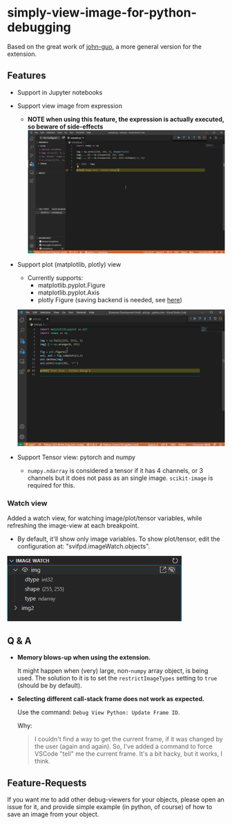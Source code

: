 # simply-view-image-for-python-debugging

Based on the great work of [john-guo](https://github.com/john-guo/simply-view-image-for-python-opencv-debugging), a more general version for the extension.

## Features

* Support in Jupyter notebooks
* Support view image from expression
  * **NOTE when using this feature, the expression is actually executed, so beware of side-effects**
  ![Expression View](expression-example.gif)
* Support plot (matplotlib, plotly) view
  * Currently supports:
    * matplotlib.pyplot.Figure
    * matplotlib.pyplot.Axis
    * plotly Figure (saving backend is needed, see [here](https://plotly.com/python/static-image-export))
  
  ![Plotting View](pyplot-example.gif)
* Support Tensor view: pytorch and numpy
  * `numpy.ndarray` is considered a tensor if it has 4 channels, or 3 channels but it does not pass as an single image. `scikit-image` is required for this.

### Watch view

Added a watch view, for watching image/plot/tensor variables, while refreshing the image-view at each breakpoint.

* By default, it'll show only image variables. To show plot/tensor, edit the configuration at: "svifpd.imageWatch.objects".

![Watch View](watch-view.png)

## Q & A

* **Memory blows-up when using the extension.**

  It might happen when (very) large, non-`numpy` array object, is being used.
  The solution to it is to set the `restrictImageTypes` setting to `true` (should be by default).

* **Selecting different call-stack frame does not work as expected.**
  
  Use the command: `Debug View Python: Update Frame ID`.

  Why:
  > I couldn't find a way to get the current frame, if it was changed by the user (again and again).
  > So, I've added a command to force VSCode "tell" me the current frame.
  > It's a bit hacky, but it works, I think.


## Feature-Requests

If you want me to add other debug-viewers for your objects, please open an issue for it, and provide simple example (in python, of course) of how to save an image from your object.
